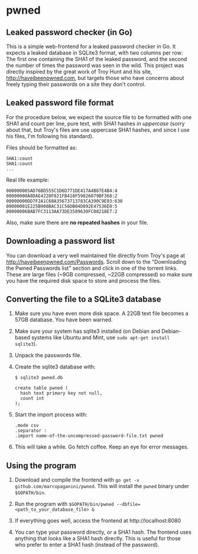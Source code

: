 # pwned

## Leaked password checker (in Go)

This is a simple web-frontend for a leaked password checker in Go. It expects a leaked database in SQLite3 format, with two columns per row: The first one containing the SHA1 of the leaked password, and the second the number of times the password was seen in the wild. This project was directly inspired by the great work of Troy Hunt and his site, http://haveibeenpwned.com, but targets those who have concerns about freely typing their passwords on a site they don't control.

## Leaked password file format

For the procedure below, we expect the source file to be formatted with one SHA1 and count per line, pure text, with SHA1 hashes *in uppercase* (sorry about that, but Troy's files are use uppercase SHA1 hashes, and since I use his files, I'm following his standard).

Files should be formatted as:

```
SHA1:count
SHA1:count
...
```

Real life example:
```
000000005AD76BD555C1D6D771DE417A4B87E4B4:4
00000000A8DAE4228F821FB418F59826079BF368:2
00000000DD7F2A1C68A35673713783CA390C9E93:630
00000001E225B908BAC31C56DB04D892E47536E0:5
00000006BAB7FC3113AA73DE3589630FC08218E7:2
```

Also, make sure there are **no repeated hashes** in your file.

## Downloading a password list

You can download a very well maintained file directly from Troy's page at http://haveibeenpwned.com/Passwords. Scroll down to the "Downloading the Pwned Passwords list" section and click in one of the torrent links. These
are large files (~9GB compressed, ~22GB compressed) so make sure you have the required disk space to store and process the files.

## Converting the file to a SQLite3 database

1. Make sure you have even more disk space. A 22GB text file becomes a 57GB database. You have been warned.

1. Make sure your system has sqlite3 installed (on Debian and Debian-based systems like Ubuntu and Mint, use `sudo apt-get install sqlite3`).

1. Unpack the passwords file.

1. Create the sqlite3 database with:

    ```
    $ sqlite3 pwned.db

    create table pwned (
      hash text primary key not null,
      count int
    );
    ```

1. Start the import process with:

    ```
    .mode csv
    .separator :
    .import name-of-the-uncompressed-password-file.txt pwned
    ```

1. This will take a while. Go fetch coffee. Keep an eye for error messages.

## Using the program

1. Download and compile the frontend with `go get -v github.com/marcopaganini/pwned`. This will install the `pwned` binary under `$GOPATH/bin`.

1. Run the program with `$GOPATH/bin/pwned --dbfile=<path_to_your_database_file> &`

1. If everything goes well, access the frontend at http://localhost:8080

1. You can type your password directly, or a SHA1 hash. The frontend uses anything that looks like a SHA1 hash directly. This is useful for those who prefer to enter a SHA1 hash (instead of the password).
